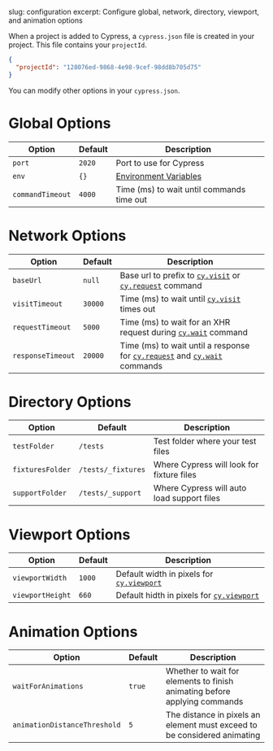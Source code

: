 slug: configuration
excerpt: Configure global, network, directory, viewport, and animation options

When a project is added to Cypress, a `cypress.json` file is created in your project. This file contains your `projectId`.

```json
{
  "projectId": "128076ed-9868-4e98-9cef-98dd8b705d75"
}
```

You can modify other options in your `cypress.json`.

# Global Options

Option | Default | Description
----- | ---- | ----
`port` | `2020` | Port to use for Cypress
`env` | `{}` | [Environment Variables](https://on.cypress.io/guides/environment-variables)
`commandTimeout` | `4000` | Time (ms) to wait until commands time out

# Network Options

Option | Default | Description
----- | ---- | ----
`baseUrl` | `null` | Base url to prefix to [`cy.visit`](https://on.cypress.io/api/visit) or [`cy.request`](https://on.cypress.io/api/request) command
`visitTimeout` | `30000` | Time (ms) to wait until [`cy.visit`](https://on.cypress.io/api/visit) times out
`requestTimeout` | `5000` | Time (ms) to wait for an XHR request during [`cy.wait`](wait) command
`responseTimeout` | `20000` | Time (ms) to wait until a response for [`cy.request`](request) and [`cy.wait`](https://on.cypress.io/api/wait) commands

# Directory Options

Option | Default | Description
----- | ---- | ----
`testFolder` | `/tests` | Test folder where your test files
`fixturesFolder` | `/tests/_fixtures` | Where Cypress will look for fixture files
`supportFolder` | `/tests/_support` | Where Cypress will auto load support files

# Viewport Options

Option | Default | Description
----- | ---- | ----
`viewportWidth` | `1000` | Default width in pixels for [`cy.viewport`](https://on.cypress.io/api/viewport)
`viewportHeight` | `660` | Default hidth in pixels for  [`cy.viewport`](https://on.cypress.io/api/viewport)

# Animation Options

Option | Default | Description
----- | ---- | ----
`waitForAnimations` | `true` | Whether to wait for elements to finish animating before applying commands
`animationDistanceThreshold` | `5` | The distance in pixels an element must exceed to be considered animating
